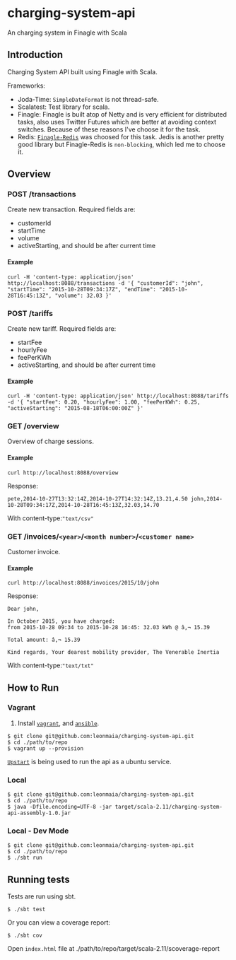 charging-system-api
=============

An charging system in Finagle with Scala

Introduction
-----------
Charging System API built using Finagle with Scala.

Frameworks:

- Joda-Time: `SimpleDateFormat` is not thread-safe.
- Scalatest: Test library for scala.
- Finagle: Finagle is built atop of Netty and is very efficient for distributed tasks, also uses Twitter Futures which are better at avoiding context switches. Because of these reasons I've choose it for the task.
- Redis: [`Finagle-Redis`](https://github.com/twitter/finagle/tree/develop/finagle-redis) was choosed for this task. Jedis is another pretty good library but Finagle-Redis is `non-blocking`, which led me to choose it.

Overview
-----------
### POST /transactions
Create new transaction. Required fields are:

* customerId
* startTime
* volume
* activeStarting, and should be after current time

#### Example
```
curl -H 'content-type: application/json' http://localhost:8088/transactions -d '{ "customerId": "john", "startTime": "2015-10-28T09:34:17Z", "endTime": "2015-10-28T16:45:13Z", "volume": 32.03 }'
```

### POST /tariffs
Create new tariff. Required fields are:

* startFee
* hourlyFee
* feePerKWh
* activeStarting, and should be after current time

#### Example
```
curl -H 'content-type: application/json' http://localhost:8088/tariffs -d '{ "startFee": 0.20, "hourlyFee": 1.00, "feePerKWh": 0.25, "activeStarting": "2015-08-18T06:00:00Z" }'
```

### GET /overview
Overview of charge sessions.

#### Example
```
curl http://localhost:8088/overview
```
Response:
```
pete,2014-10-27T13:32:14Z,2014-10-27T14:32:14Z,13.21,4.50 john,2014-10-28T09:34:17Z,2014-10-28T16:45:13Z,32.03,14.70
```
With content-type:`"text/csv"`

### GET /invoices/`<year>`/`<month number>`/`<customer name>`
Customer invoice.

#### Example
```
curl http://localhost:8088/invoices/2015/10/john
```
Response:
```
Dear john,

In October 2015, you have charged:
from 2015-10-28 09:34 to 2015-10-28 16:45: 32.03 kWh @ â‚¬ 15.39

Total amount: â‚¬ 15.39

Kind regards, Your dearest mobility provider, The Venerable Inertia
```
With content-type:`"text/txt"`


How to Run
-----------

### Vagrant
1. Install [`vagrant`](http://docs.vagrantup.com/v2/installation/), and
   [`ansible`](http://docs.ansible.com/ansible/intro_installation.html).
```
$ git clone git@github.com:leonmaia/charging-system-api.git
$ cd ./path/to/repo
$ vagrant up --provision
```
[`Upstart`](http://upstart.ubuntu.com/) is being used to run the api as a
ubuntu service.


### Local
```
$ git clone git@github.com:leonmaia/charging-system-api.git
$ cd ./path/to/repo
$ java -Dfile.encoding=UTF-8 -jar target/scala-2.11/charging-system-api-assembly-1.0.jar
```

### Local - Dev Mode
```
$ git clone git@github.com:leonmaia/charging-system-api.git
$ cd ./path/to/repo
$ ./sbt run
```

Running tests
-----------

Tests are run using sbt.
```
$ ./sbt test
```
Or you can view a coverage report:
```
$ ./sbt cov
```
Open `index.html` file at ./path/to/repo/target/scala-2.11/scoverage-report
